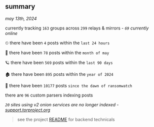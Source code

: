 
## summary
_may 13th, 2024_

currently tracking `163` groups across `299` relays & mirrors - _`69` currently online_

⏲ there have been `4` posts within the `last 24 hours`

🦈 there have been `78` posts within the `month of may`

🪐 there have been `569` posts within the `last 90 days`

🏚 there have been `895` posts within the `year of 2024`

🦕 there have been `10177` posts `since the dawn of ransomwatch`

there are `96` custom parsers indexing posts

_`20` sites using v2 onion services are no longer indexed - [support.torproject.org](https://support.torproject.org/onionservices/v2-deprecation/)_

> see the project [README](https://github.com/joshhighet/ransomwatch#ransomwatch--) for backend technicals

